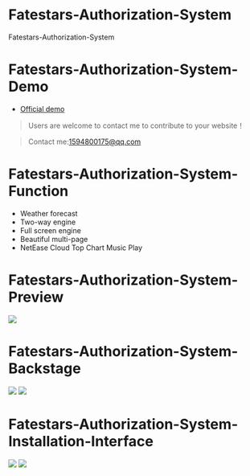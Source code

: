 # Fatestars-Authorization-System
Fatestars-Authorization-System
# Fatestars-Authorization-System-Demo
- [Official demo](https://guide-page.demo.fatestars.com/)
> Users are welcome to contact me to contribute to your website！

> Contact me:1594800175@qq.com
# Fatestars-Authorization-System-Function
- Weather forecast
- Two-way engine
- Full screen engine
- Beautiful multi-page
- NetEase Cloud Top Chart Music Play
# Fatestars-Authorization-System-Preview
![](https://s3.bmp.ovh/imgs/2021/08/a93bce34d90710f5.png)
# Fatestars-Authorization-System-Backstage
![](https://img13.360buyimg.com/ddimg/jfs/t1/191717/31/17867/164278/6113d1d6Ee0281211/e01fbdd8f0259645.png)
![](https://img13.360buyimg.com/ddimg/jfs/t1/186390/15/17858/309122/6113d504Edd9e9b79/f58f80492fab629d.png)
# Fatestars-Authorization-System-Installation-Interface
![](https://s3.bmp.ovh/imgs/2021/08/530935c0575fdd6e.png)
![](https://s3.bmp.ovh/imgs/2021/08/8dada6af136a1e37.png)
